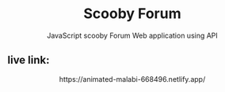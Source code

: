 <h1 align="center">Scooby Forum</h1>
<p align="center"> JavaScript scooby Forum Web application using API </p>

## live link: 

<p align="center">https://animated-malabi-668496.netlify.app/</p>

